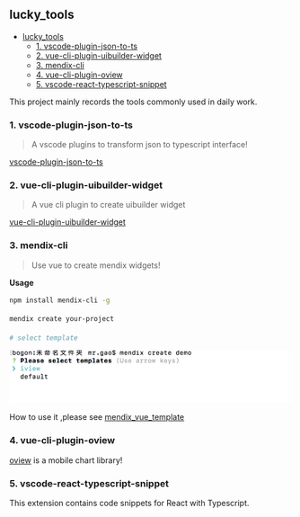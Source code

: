 
## lucky_tools

- [lucky_tools](#lucky_tools)
  - [1. vscode-plugin-json-to-ts](#1-vscode-plugin-json-to-ts)
  - [2. vue-cli-plugin-uibuilder-widget](#2-vue-cli-plugin-uibuilder-widget)
  - [3. mendix-cli](#3-mendix-cli)
  - [4. vue-cli-plugin-oview](#4-vue-cli-plugin-oview)
  - [5. vscode-react-typescript-snippet](#5-vscode-react-typescript-snippet)


This project mainly records the tools commonly used in daily work.

### 1. vscode-plugin-json-to-ts

> A vscode plugins to transform json to typescript interface!

[vscode-plugin-json-to-ts](./packages/vscode-plugin-json-to-ts)


### 2. vue-cli-plugin-uibuilder-widget

> A vue cli plugin to create uibuilder widget

[vue-cli-plugin-uibuilder-widget](./packages/vue-cli-plugin-uibuilder-widget)


### 3. mendix-cli

> Use vue to create mendix widgets!

**Usage**

```bash
npm install mendix-cli -g

mendix create your-project

# select template

```
![](./images/mendix-demo.png)


How to use it ,please see [mendix_vue_template](https://github.com/MrGaoGang/mendix_vue_template)



### 4. vue-cli-plugin-oview

[oview](https://github.com/MrGaoGang/oview) is a mobile chart library!

### 5. vscode-react-typescript-snippet

This extension contains code snippets for React with Typescript.
